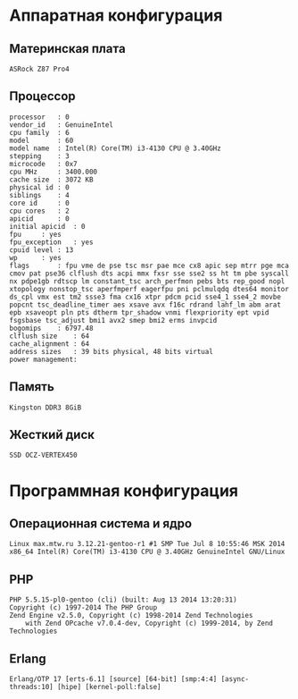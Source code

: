 # Аппаратная конфигурация

## Материнская плата

    ASRock Z87 Pro4

## Процессор

    processor	: 0
    vendor_id	: GenuineIntel
    cpu family	: 6
    model		: 60
    model name	: Intel(R) Core(TM) i3-4130 CPU @ 3.40GHz
    stepping	: 3
    microcode	: 0x7
    cpu MHz		: 3400.000
    cache size	: 3072 KB
    physical id	: 0
    siblings	: 4
    core id		: 0
    cpu cores	: 2
    apicid		: 0
    initial apicid	: 0
    fpu		: yes
    fpu_exception	: yes
    cpuid level	: 13
    wp		: yes
    flags		: fpu vme de pse tsc msr pae mce cx8 apic sep mtrr pge mca cmov pat pse36 clflush dts acpi mmx fxsr sse sse2 ss ht tm pbe syscall nx pdpe1gb rdtscp lm constant_tsc arch_perfmon pebs bts rep_good nopl xtopology nonstop_tsc aperfmperf eagerfpu pni pclmulqdq dtes64 monitor ds_cpl vmx est tm2 ssse3 fma cx16 xtpr pdcm pcid sse4_1 sse4_2 movbe popcnt tsc_deadline_timer aes xsave avx f16c rdrand lahf_lm abm arat epb xsaveopt pln pts dtherm tpr_shadow vnmi flexpriority ept vpid fsgsbase tsc_adjust bmi1 avx2 smep bmi2 erms invpcid
    bogomips	: 6797.48
    clflush size	: 64
    cache_alignment	: 64
    address sizes	: 39 bits physical, 48 bits virtual
    power management:

## Память

    Kingston DDR3 8GiB

## Жесткий диск

    SSD OCZ-VERTEX450


# Программная конфигурация

## Операционная система и ядро

    Linux max.mtw.ru 3.12.21-gentoo-r1 #1 SMP Tue Jul 8 10:55:46 MSK 2014 x86_64 Intel(R) Core(TM) i3-4130 CPU @ 3.40GHz GenuineIntel GNU/Linux

## PHP

    PHP 5.5.15-pl0-gentoo (cli) (built: Aug 13 2014 13:20:31) 
    Copyright (c) 1997-2014 The PHP Group
    Zend Engine v2.5.0, Copyright (c) 1998-2014 Zend Technologies
        with Zend OPcache v7.0.4-dev, Copyright (c) 1999-2014, by Zend Technologies


## Erlang
    
    Erlang/OTP 17 [erts-6.1] [source] [64-bit] [smp:4:4] [async-threads:10] [hipe] [kernel-poll:false]
